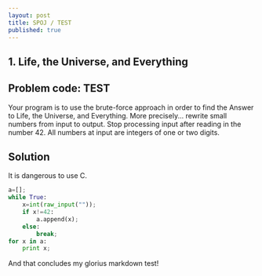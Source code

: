 ```yaml
---
layout: post
title: SPOJ / TEST
published: true
---
```


## 1. Life, the Universe, and Everything

## Problem code: TEST

Your program is to use the brute-force approach in order to find the Answer to Life, the Universe, and Everything. More precisely... rewrite small numbers from input to output. Stop processing input after reading in the number 42. All numbers at input are integers of one or two digits.

## Solution

It is dangerous to use C.

```python
a=[];
while True:
    x=int(raw_input(""));
    if x!=42:
        a.append(x);
    else:
        break;
for x in a:
    print x;
```

And that concludes my glorius markdown test!